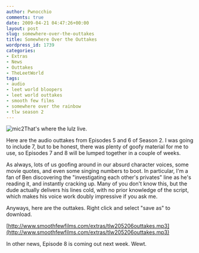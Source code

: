 ```yaml
---
author: Pwnocchio
comments: true
date: 2009-04-21 04:47:26+00:00
layout: post
slug: somewhere-over-the-outtakes
title: Somewhere Over the Outtakes
wordpress_id: 1739
categories:
- Extras
- News
- Outtakes
- TheLeetWorld
tags:
- audio
- leet world bloopers
- leet world outtakes
- smooth few films
- somewhere over the rainbow
- tlw season 2
---
```


![mic2](http://smoothfewfilms.com/wp-content/uploads/2009/04/mic2.jpg)That's where the lulz live.

Here are the audio outtakes from Episodes 5 and 6 of Season 2. I was going to include 7, but to be honest, there was plenty of goofy material for me to use, so Episodes 7 and 8 will be lumped together in a couple of weeks.

As always, lots of us goofing around in our absurd character voices, some movie quotes, and even some singing numbers to boot. In particular, I'm a fan of Ben discovering the "investigating each other's privates" line as he's reading it, and instantly cracking up. Many of you don't know this, but the dude actually delivers his lines cold, with no prior knowledge of the script, which makes his voice work doubly impressive if you ask me.

Anyways, here are the outtakes. Right click and select "save as" to download.

[http://www.smoothfewfilms.com/extras/tlw205206outtakes.mp3](http://www.smoothfewfilms.com/extras/tlw205206outtakes.mp3)

In other news, Episode 8 is coming out next week. Wewt.
